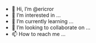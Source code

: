 - 👋 Hi, I’m @ericror
- 👀 I’m interested in ...
- 🌱 I’m currently learning ...
- 💞️ I’m looking to collaborate on ...
- 📫 How to reach me ...

<!---
ericror/ericror is a ✨ special ✨ repository because its `README.md` (this file) appears on your GitHub profile.
You can click the Preview link to take a look at your changes.
--->
